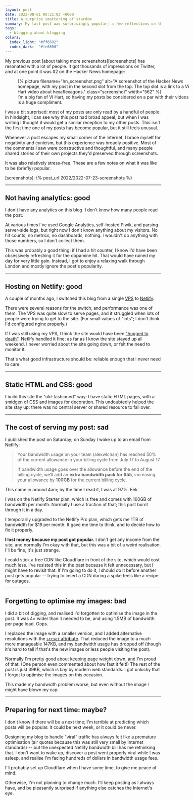 ```yaml
---
layout: post
date: 2022-08-01 08:21:03 +0000
title: A surprise smattering of stardom
summary: My last post was surprisingly popular; a few reflections on the experience.
tags:
  - blogging-about-blogging
colors:
  index_light: "#ff6602"
  index_dark:  "#fe6600"
---
```


My previous post [about taking more screenshots][screenshots] has resonated with a lot of people.
It got thousands of impressions on Twitter, and at one point it was #2 on the Hacker News homepage:

<figure style="width: 562px;">
  {%
    picture
    filename="hn_screenshot.png"
    alt="A screenshot of the Hacker News homepage, with my post in the second slot from the top. The top slot is a link to a Vi Hart video about hexaflexagons."
    class="screenshot"
    width="562"
  %}
  <figcaption>
    I’m a big fan of Vi Hart, so having my posts be considered on a par with their videos is a huge compliment.
  </figcaption>
</figure>

I was a bit surprised: most of my posts are only read by a handful of people.
In hindsight, I can see why this post had broad appeal, but when I was writing I thought it would get a similar reception to my other posts.
This isn't the first time one of my posts has become popular, but it still feels unusual.

Whenever a post escapes my small corner of the Internet, I brace myself for negativity and cynicism, but this experience was broadly positive.
Most of the comments I saw were constructive and thoughtful, and many people shared stories of their own projects they'd preserved through screenshots.

It was also relatively stress-free.
These are a few notes on what it was like to be (briefly) popular.

[screenshots]: {% post_url 2022/2022-07-23-screenshots %}

---

## Not having analytics: good

I don't have any analytics on this blog.
I don't know how many people read the post.

At various times I've used Google Analytics, self-hosted Piwik, and parsing server-side logs, but right now I don't know anything about my visitors.
No hit counts, no metrics, no dashboards, nothing.
I wouldn't do anything with those numbers, so I don't collect them.

This was probably a good thing: if I had a hit counter, I know I'd have been obsessively refreshing it for the dopamine hit.
That would have ruined my day for very little gain.
Instead, I got to enjoy a relaxing walk through London and mostly ignore the post's popularity.

---

## Hosting on Netlify: good

A couple of months ago, I switched this blog from a single [VPS] to [Netlify].

There were several reasons for the switch, and performance was one of them.
The VPS was quite slow to serve pages, and it struggled when lots of people were trying to get to the site.
(For small values of "lots"; I don't think I'd configured nginx properly.)

If I was still using my VPS, I think the site would have been ["hugged to death"][hug].
Netlify handled it fine; as far as I know the site stayed up all weekend.
I never worried about the site going down, or felt the need to monitor it.

That's what good infrastructure should be: reliable enough that I never need to care.

[VPS]: https://en.wikipedia.org/wiki/Virtual_private_server
[Netlify]: https://www.netlify.com
[hug]: https://en.wikipedia.org/wiki/Slashdot_effect

---

## Static HTML and CSS: good

I build this site the "old-fashioned" way: I have static HTML pages, with a smidgen of CSS and images for decoration.
This undoubtedly helped the site stay up: there was no central server or shared resource to fall over.

---

## The cost of serving my post: sad

I published the post on Saturday; on Sunday I woke up to an email from Netlify:

> Your bandwidth usage on your team (alexwlchan) has reached 50% of the current allowance in your billing cycle from July 17 to August 17.
>
> If bandwidth usage goes over the allowance before the end of the billing cycle, we’ll add an **extra bandwidth pack for $55**, increasing your allowance by **100GB** for the current billing cycle.

This came in around 4am; by the time I read it, I was at 97%. Eek.

I was on the Netlify Starter plan, which is free and comes with 100GB of bandwidth per month.
Normally I use a fraction of that; this post burnt through it in a day.

I temporarily upgraded to the Netlify Pro plan, which gets me 1TB of bandwidth for $19 per month.
It gave me time to think, and to decide how to fix it properly.

**I lost money because my post got popular.**
I don't get any income from the site, and normally I'm okay with that, but this was a bit of a weird realisation.
I'll be fine, it's just strange.

I could stick a free CDN like Cloudflare in front of the site, which would cost much less.
I've resisted this in the past because it felt unnecessary, but I might have to revisit that.
If I'm going to do it, I should do it before another post gets popular -- trying to insert a CDN during a spike feels like a recipe for outages.

---

## Forgetting to optimise my images: bad

I did a bit of digging, and realised I'd forgotten to optimise the image in the post.
It was 4× wider than it needed to be, and using 1.5MB of bandwidth per page load.
Oops.

I replaced the image with a smaller version, and I added alternative resolutions with the [`srcset` attribute][srcset].
That reduced the image to a much more manageable 147KB, and my bandwidth usage has dropped off (though it's hard to tell if that's the new images or less people visiting the post).

Normally I'm pretty good about keeping page weight down, and I'm proud of that.
(One person even commented about how fast it felt!)
The rest of the post is just 39KB, which is *tiny* by modern web standards.
I got unlucky that I forgot to optimise the images on this occasion.

This made my bandwidth problem worse, but even without the image I might have blown my cap.

[srcset]: https://developer.mozilla.org/en-US/docs/Web/HTML/Element/img#attr-srcset

---

## Preparing for next time: maybe?

I don't know if there will be a next time; I'm terrible at predicting which posts will be popular.
It could be next week, or it could be never.

Designing my blog to handle "viral" traffic has always felt like a premature optimisation (air quotes because this was still very small by Internet standards) -- but the unexpected Netlify bandwidth bill has me rethinking that.
I don't want to wake up, discover a post went properly viral while I was asleep, and realise I'm facing hundreds of dollars in bandwidth usage fees.

I'll probably set up Cloudflare when I have some time, to give me peace of mind.

Otherwise, I'm not planning to change much.
I'll keep posting as I always have, and be pleasantly surprised if anything else catches the Internet's eye.
